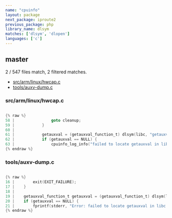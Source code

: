```yaml
---
name: "cpuinfo"
layout: package
next_package: iproute2
previous_package: php
library_name: dlsym
matches: ['dlsym', 'dlopen']
languages: ['c']
---
```

## master
2 / 547 files match, 2 filtered matches.

 - [src/arm/linux/hwcap.c](#srcarmlinuxhwcapc)
 - [tools/auxv-dump.c](#toolsauxv-dumpc)

### src/arm/linux/hwcap.c

```c

{% raw %}
58 | 				goto cleanup;
59 | 			}
60 | 
61 | 			getauxval = (getauxval_function_t) dlsym(libc, "getauxval");
62 | 			if (getauxval == NULL) {
63 | 				cpuinfo_log_info("failed to locate getauxval in libc.so: %s", dlerror());
{% endraw %}

```
### tools/auxv-dump.c

```c

{% raw %}
16 | 		exit(EXIT_FAILURE);
17 | 	}
18 | 
19 | 	getauxval_function_t getauxval = (getauxval_function_t) dlsym(libc, "getauxval");
20 | 	if (getauxval == NULL) {
21 | 		fprintf(stderr, "Error: failed to locate getauxval in libc.so: %s", dlerror());
{% endraw %}

```